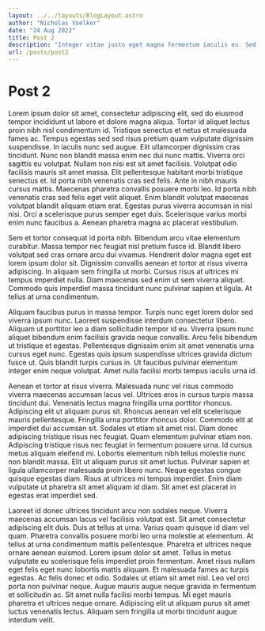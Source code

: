 ```yaml
---
layout: ../../layouts/BlogLayout.astro
author: "Nicholas Voelker"
date: "24 Aug 2022"
title: Post 2
description: "Integer vitae justo eget magna fermentum iaculis eu. Sed euismod nisi porta lorem mollis aliquam ut porttitor leo. Diam maecenas sed enim ut."
url: /posts/post2
---
```


# Post 2

Lorem ipsum dolor sit amet, consectetur adipiscing elit, sed do eiusmod tempor incididunt ut labore et dolore magna aliqua. Tortor id aliquet lectus proin nibh nisl condimentum id. Tristique senectus et netus et malesuada fames ac. Tempus egestas sed sed risus pretium quam vulputate dignissim suspendisse. In iaculis nunc sed augue. Elit ullamcorper dignissim cras tincidunt. Nunc non blandit massa enim nec dui nunc mattis. Viverra orci sagittis eu volutpat. Nullam non nisi est sit amet facilisis. Volutpat odio facilisis mauris sit amet massa. Elit pellentesque habitant morbi tristique senectus et. Id porta nibh venenatis cras sed felis. Ante in nibh mauris cursus mattis. Maecenas pharetra convallis posuere morbi leo. Id porta nibh venenatis cras sed felis eget velit aliquet. Enim blandit volutpat maecenas volutpat blandit aliquam etiam erat. Egestas purus viverra accumsan in nisl nisi. Orci a scelerisque purus semper eget duis. Scelerisque varius morbi enim nunc faucibus a. Aenean pharetra magna ac placerat vestibulum.

Sem et tortor consequat id porta nibh. Bibendum arcu vitae elementum curabitur. Massa tempor nec feugiat nisl pretium fusce id. Blandit libero volutpat sed cras ornare arcu dui vivamus. Hendrerit dolor magna eget est lorem ipsum dolor sit. Dignissim convallis aenean et tortor at risus viverra adipiscing. In aliquam sem fringilla ut morbi. Cursus risus at ultrices mi tempus imperdiet nulla. Diam maecenas sed enim ut sem viverra aliquet. Commodo quis imperdiet massa tincidunt nunc pulvinar sapien et ligula. At tellus at urna condimentum.

Aliquam faucibus purus in massa tempor. Turpis nunc eget lorem dolor sed viverra ipsum nunc. Laoreet suspendisse interdum consectetur libero. Aliquam ut porttitor leo a diam sollicitudin tempor id eu. Viverra ipsum nunc aliquet bibendum enim facilisis gravida neque convallis. Arcu felis bibendum ut tristique et egestas. Pellentesque dignissim enim sit amet venenatis urna cursus eget nunc. Egestas quis ipsum suspendisse ultrices gravida dictum fusce ut. Quis blandit turpis cursus in. Ut faucibus pulvinar elementum integer enim neque volutpat. Amet nulla facilisi morbi tempus iaculis urna id.

Aenean et tortor at risus viverra. Malesuada nunc vel risus commodo viverra maecenas accumsan lacus vel. Ultrices eros in cursus turpis massa tincidunt dui. Venenatis lectus magna fringilla urna porttitor rhoncus. Adipiscing elit ut aliquam purus sit. Rhoncus aenean vel elit scelerisque mauris pellentesque. Fringilla urna porttitor rhoncus dolor. Commodo elit at imperdiet dui accumsan sit. Sodales ut etiam sit amet nisl. Diam donec adipiscing tristique risus nec feugiat. Quam elementum pulvinar etiam non. Adipiscing tristique risus nec feugiat in fermentum posuere urna. Id cursus metus aliquam eleifend mi. Lobortis elementum nibh tellus molestie nunc non blandit massa. Elit ut aliquam purus sit amet luctus. Pulvinar sapien et ligula ullamcorper malesuada proin libero nunc. Neque egestas congue quisque egestas diam. Risus at ultrices mi tempus imperdiet. Enim diam vulputate ut pharetra sit amet aliquam id diam. Sit amet est placerat in egestas erat imperdiet sed.

Laoreet id donec ultrices tincidunt arcu non sodales neque. Viverra maecenas accumsan lacus vel facilisis volutpat est. Sit amet consectetur adipiscing elit duis. Duis at tellus at urna. Varius quam quisque id diam vel quam. Pharetra convallis posuere morbi leo urna molestie at elementum. At tellus at urna condimentum mattis pellentesque. Pharetra et ultrices neque ornare aenean euismod. Lorem ipsum dolor sit amet. Tellus in metus vulputate eu scelerisque felis imperdiet proin fermentum. Amet risus nullam eget felis eget nunc lobortis mattis aliquam. Et malesuada fames ac turpis egestas. Ac felis donec et odio. Sodales ut etiam sit amet nisl. Leo vel orci porta non pulvinar neque. Augue mauris augue neque gravida in fermentum et sollicitudin ac. Sit amet nulla facilisi morbi tempus. Mi eget mauris pharetra et ultrices neque ornare. Adipiscing elit ut aliquam purus sit amet luctus venenatis lectus. Aliquam sem fringilla ut morbi tincidunt augue interdum velit.
